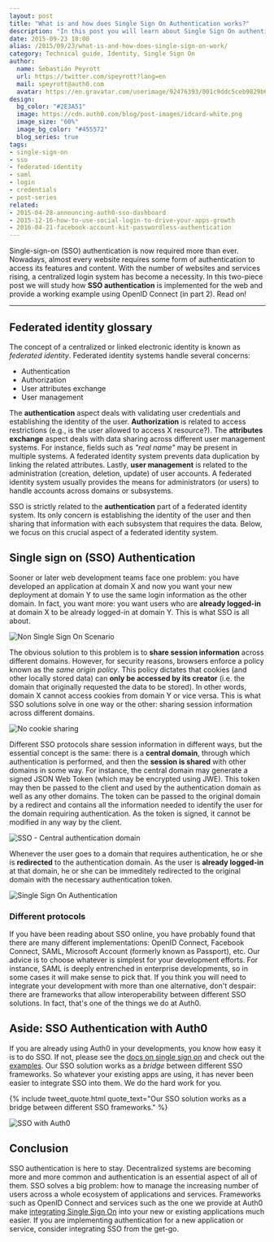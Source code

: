 ```yaml
---
layout: post
title: "What is and how does Single Sign On Authentication works?"
description: "In this post you will learn about Single Sign On authentication and how to use it for your web apps"
date: 2015-09-23 18:00
alias: /2015/09/23/what-is-and-how-does-single-sign-on-work/
category: Technical guide, Identity, Single Sign On
author:
  name: Sebastián Peyrott
  url: https://twitter.com/speyrott?lang=en
  mail: speyrott@auth0.com
  avatar: https://en.gravatar.com/userimage/92476393/001c9ddc5ceb9829b6aaf24f5d28502a.png?size=200
design:
  bg_color: "#2E3A51"
  image: https://cdn.auth0.com/blog/post-images/idcard-white.png
  image_size: "60%"
  image_bg_color: "#455572"
  blog_series: true
tags:
- single-sign-on
- sso
- federated-identity
- saml
- login
- credentials
- post-series
related:
- 2015-04-28-announcing-auth0-sso-dashboard
- 2015-12-16-how-to-use-social-login-to-drive-your-apps-growth
- 2016-04-21-facebook-account-kit-passwordless-authentication
---
```


Single-sign-on (SSO) authentication is now required more than ever. Nowadays, almost every website requires some form of authentication to access its features and content. With the number of websites and services rising, a centralized login system has become a necessity. In this two-piece post we will study how **SSO authentication** is implemented for the web and provide a working example using OpenID Connect (in part 2). Read on!

-----

## Federated identity glossary
The concept of a centralized or linked electronic identity is known as *federated identity*. Federated identity systems handle several concerns:

- Authentication
- Authorization
- User attributes exchange
- User management

The **authentication** aspect deals with validating user credentials and establishing the identity of the user. **Authorization** is related to access restrictions (e.g., is the user allowed to access X resource?). The **attributes exchange** aspect deals with data sharing across different user management systems. For instance, fields such as *"real name"* may be present in multiple systems. A federated identity system prevents data duplication by linking the related attributes. Lastly, **user management** is related to the administration (creation, deletion, update) of user accounts. A federated identity system usually provides the means for administrators (or users) to handle accounts across domains or subsystems.

SSO is strictly related to the **authentication** part of a federated identity system. Its only concern is establishing the identity of the user and then sharing that information with each subsystem that requires the data. Below, we focus on this crucial aspect of a federated identity system.

## Single sign on (SSO) Authentication
Sooner or later web development teams face one problem: you have developed an application at domain X and now you want your new deployment at domain Y to use the same login information as the other domain. In fact, you want more: you want users who are **already logged-in** at domain X to be already logged-in at domain Y. This is what SSO is all about.

![Non Single Sign On Scenario](https://cdn.auth0.com/blog/sso/non-sso-scenario.png)

The obvious solution to this problem is to **share session information** across different domains. However, for security reasons, browsers enforce a policy known as the *same origin policy*. This policy dictates that cookies (and other locally stored data) can **only be accessed by its creator** (i.e. the domain that originally requested the data to be stored). In other words, domain X cannot access cookies from domain Y or vice versa. This is what SSO solutions solve in one way or the other: sharing session information across different domains.

![No cookie sharing](https://cdn.auth0.com/blog/sso/same-origin-policy-forbids-this.png)

Different SSO protocols share session information in different ways, but the essential concept is the same: there is a **central domain**, through which authentication is performed, and then the **session is shared** with other domains in some way. For instance, the central domain may generate a signed JSON Web Token (which may be encrypted using JWE). This token may then be passed to the client and used by the authentication domain as well as any other domains. The token can be passed to the original domain by a redirect and contains all the information needed to identify the user for the domain requiring authentication. As the token is signed, it cannot be modified in any way by the client.

![SSO - Central authentication domain](https://cdn.auth0.com/blog/sso/using-central-auth-domain.png)

Whenever the user goes to a domain that requires authentication, he or she is **redirected** to the authentication domain. As the user is **already logged-in** at that domain, he or she can be immeditely redirected to the original domain with the necessary authentication token.

![Single Sign On Authentication](https://cdn.auth0.com/blog/sso/typical-sso.png)

### Different protocols
If you have been reading about SSO online, you have probably found that there are many different implementations: OpenID Connect, Facebook Connect, SAML, Microsoft Account (formerly known as Passport), etc. Our advice is to choose whatever is simplest for your development efforts. For instance, SAML is deeply entrenched in enterprise developments, so in some cases it will make sense to pick that. If you think you will need to integrate your development with more than one alternative, don't despair: there are frameworks that allow interoperability between different SSO solutions. In fact, that's one of the things we do at Auth0.

## Aside: SSO Authentication with Auth0
If you are already using Auth0 in your developments, you know how easy it is to do SSO. If not, please see the [docs on single sign on](https://auth0.com/docs/sso/single-sign-on) and check out the [examples](https://github.com/auth0/auth0-sso-sample). Our SSO solution works as a *bridge* between different SSO frameworks. So whatever your existing apps are using, it has never been easier to integrate SSO into them. We do the hard work for you.

{% include tweet_quote.html quote_text="Our SSO solution works as a bridge between different SSO frameworks." %}

![SSO with Auth0](https://cdn.auth0.com/blog/sso/auth0.png)

## Conclusion
SSO authentication is here to stay. Decentralized systems are becoming more and more common and authentication is an essential aspect of all of them. SSO solves a big problem: how to manage the increasing number of users across a whole ecosystem of applications and services. Frameworks such as OpenID Connect and services such as the one we provide at Auth0 make [integrating Single Sign On](https://auth0.com/learn/how-to-implement-single-sign-on/) into your new or existing applications much easier. If you are implementing authentication for a new application or service, consider integrating SSO from the get-go.
